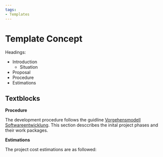 ```yaml
---
tags:
- Templates
---
```


# Template Concept

Headings:

* Introduction
	* Situation
* Proposal
* Procedure
* Estimations

## Textblocks

**Procedure**

The development procedure follows the guidline [Vorgehensmodell Softwareentwicklung](https://knowledge.mint-system.ch/vorgehensmodell-softwareentwicklung.html). This section desccribes the inital project phases and their work packages.

**Estimations**

The project cost estimations are as followed: